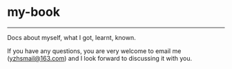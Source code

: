 # my-book
---

Docs about myself, what I got, learnt, known.

If you have any questions, you are very welcome to email me (yzhsmail@163.com) and I look forward to discussing it with you.